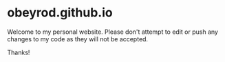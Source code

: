 # obeyrod.github.io
Welcome to my personal website. Please don't attempt to
edit or push any changes to my code as they will not be
accepted.

Thanks!
